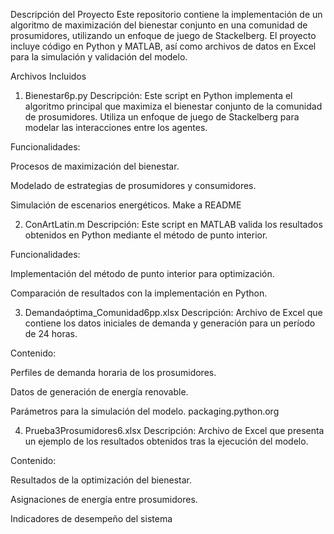Descripción del Proyecto
Este repositorio contiene la implementación de un algoritmo de maximización del bienestar conjunto en una comunidad de prosumidores, utilizando un enfoque de juego de Stackelberg. El proyecto incluye código en Python y MATLAB, así como archivos de datos en Excel para la simulación y validación del modelo.

Archivos Incluidos
1. Bienestar6p.py
Descripción: Este script en Python implementa el algoritmo principal que maximiza el bienestar conjunto de la comunidad de prosumidores. Utiliza un enfoque de juego de Stackelberg para modelar las interacciones entre los agentes.​

Funcionalidades:

Procesos de maximización del bienestar.

Modelado de estrategias de prosumidores y consumidores.

Simulación de escenarios energéticos.​
Make a README

2. ConArtLatin.m
Descripción: Este script en MATLAB valida los resultados obtenidos en Python mediante el método de punto interior.​

Funcionalidades:

Implementación del método de punto interior para optimización.

Comparación de resultados con la implementación en Python.​

3. Demandaóptima_Comunidad6pp.xlsx
Descripción: Archivo de Excel que contiene los datos iniciales de demanda y generación para un período de 24 horas.​

Contenido:

Perfiles de demanda horaria de los prosumidores.

Datos de generación de energía renovable.

Parámetros para la simulación del modelo.​
packaging.python.org

4. Prueba3Prosumidores6.xlsx
Descripción: Archivo de Excel que presenta un ejemplo de los resultados obtenidos tras la ejecución del modelo.​

Contenido:

Resultados de la optimización del bienestar.

Asignaciones de energía entre prosumidores.

Indicadores de desempeño del sistema
